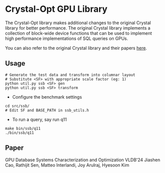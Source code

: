 Crystal-Opt GPU Library
=================

The Crystal-Opt library makes additional changes to the original Crystal library for better performance. The original Crystal library implements a collection of block-wide device functions that can be used to implement high performance implementations of SQL queries on GPUs.

You can also refer to the original Crystal library and their papers [here](https://github.com/anilshanbhag/crystal).

Usage
----

```
# Generate the test data and transform into columnar layout
# Substitute <SF> with appropriate scale factor (eg: 1)
python util.py ssb <SF> gen
python util.py ssb <SF> transform
```

* Configure the benchmark settings
```
cd src/ssb/
# Edit SF and BASE_PATH in ssb_utils.h
```

* To run a query, say run q11
```
make bin/ssb/q11
./bin/ssb/q11
```

Paper
----
GPU Database Systems Characterization and Optimization VLDB'24
Jiashen Cao, Rathijit Sen, Matteo Interlandi, Joy Arulraj, Hyesoon Kim
